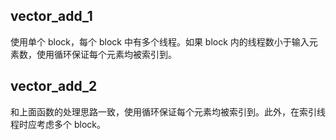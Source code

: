 ## vector_add_1
使用单个 block，每个 block 中有多个线程。如果 block 内的线程数小于输入元素数，使用循环保证每个元素均被索引到。

## vector_add_2
和上面函数的处理思路一致，使用循环保证每个元素均被索引到。此外，在索引线程时应考虑多个 block。
